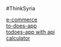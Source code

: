 #ThinkSyria 

<a href="https://zaabta.github.io./thinkSyria/e%20commerce/">e-commerce</a></br>
<a href="https://zaabta.github.io/thinkSyria/to-does-app/">to-does-app</a></br>
<a href="https://zaabta.github.io/thinkSyria/todo-api-example/">todoes-app with api</a></br>
<a href="https://zaabta.github.io/thinkSyria/calculator/page.html">calculator</a></br>


